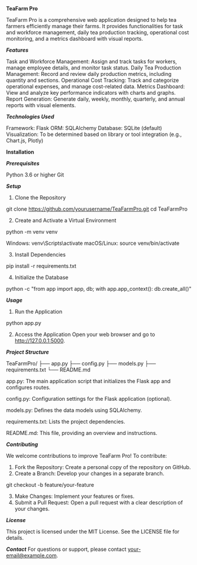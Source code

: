 **TeaFarm Pro**

TeaFarm Pro is a comprehensive web application designed to help tea farmers efficiently manage their farms. It provides functionalities for task and workforce management, daily tea production tracking, operational cost monitoring, and a metrics dashboard with visual reports.

***Features***

Task and Workforce Management: Assign and track tasks for workers, manage employee details, and monitor task status.
Daily Tea Production Management: Record and review daily production metrics, including quantity and sections.
Operational Cost Tracking: Track and categorize operational expenses, and manage cost-related data.
Metrics Dashboard: View and analyze key performance indicators with charts and graphs.
Report Generation: Generate daily, weekly, monthly, quarterly, and annual reports with visual elements.

***Technologies Used***

Framework: Flask
ORM: SQLAlchemy
Database: SQLite (default)
Visualization: To be determined based on library or tool integration (e.g., Chart.js, Plotly)


**Installation**

***Prerequisites***

Python 3.6 or higher
Git

***Setup***

1. Clone the Repository

git clone https://github.com/yourusername/TeaFarmPro.git
cd TeaFarmPro

2. Create and Activate a Virtual Environment

python -m venv venv

Windows: venv\Scripts\activate
macOS/Linux: source venv/bin/activate

3. Install Dependencies

pip install -r requirements.txt


4. Initialize the Database

python -c "from app import app, db; with app.app_context(): db.create_all()"


***Usage***

1. Run the Application

python app.py

2. Access the Application Open your web browser and go to http://127.0.0.1:5000.

***Project Structure***

TeaFarmPro/
├── app.py
├── config.py
├── models.py
├── requirements.txt
└── README.md


app.py: The main application script that initializes the Flask app and configures routes.

config.py: Configuration settings for the Flask application (optional).

models.py: Defines the data models using SQLAlchemy.

requirements.txt: Lists the project dependencies.

README.md: This file, providing an overview and instructions.

***Contributing***

We welcome contributions to improve TeaFarm Pro! To contribute:

1. Fork the Repository: Create a personal copy of the repository on GitHub.
2. Create a Branch: Develop your changes in a separate branch.

git checkout -b feature/your-feature

3. Make Changes: Implement your features or fixes.
4. Submit a Pull Request: Open a pull request with a clear description of your changes.


***License***

This project is licensed under the MIT License. See the LICENSE file for details.

***Contact***
For questions or support, please contact your-email@example.com.

